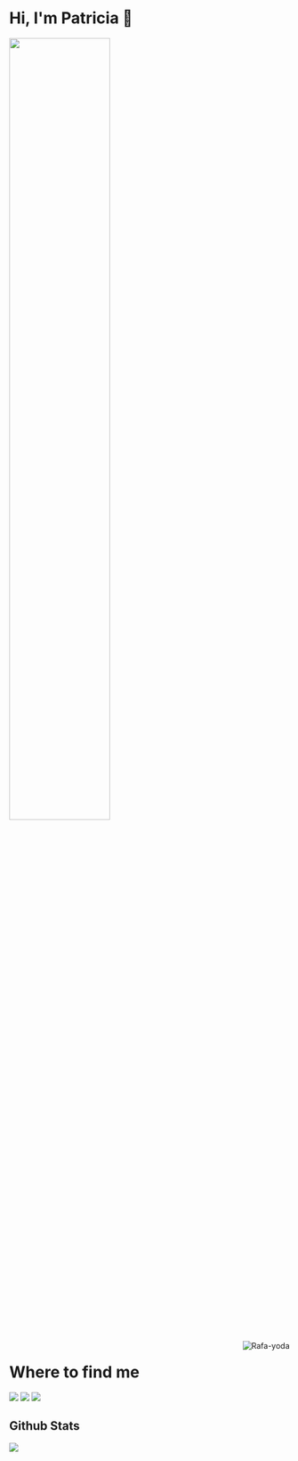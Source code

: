 # Hi, I'm Patricia 👋
<img src="https://rishavanand.github.io/static/images/greetings.gif" align="center" style="width: 60%" />
</br>
<div>
<img align="right" alt="Rafa-yoda" src="https://cdn.discordapp.com/attachments/795358919417397249/825430589581688872/hi.gif">
</div>
  
  ##
  # Where to find me ##
  
  <a href="https://www.linkedin.com/in/patyspro" target="_blank"><img src="https://img.shields.io/badge/-LinkedIn-%230077B5?style=for-the-badge&logo=linkedin&logoColor=white" target="_blank"></a> 
    <a href="https://instagram.com/patyspro" target="_blank"><img src="https://img.shields.io/badge/-Instagram-%23E4405F?style=for-the-badge&logo=instagram&logoColor=white" target="_blank"></a>
      <a href = "mailto: patyspro@gmail.com"><img src="https://img.shields.io/badge/-Gmail-%23333?style=for-the-badge&logo=gmail&logoColor=white" target="_blank"></a>
      

<h2> Github Stats </h2> 
<a href="https://github.com/patyspro/github-readme-stats"><img align="center" src="https://github-readme-stats.vercel.app/api/top-langs/?username=patyspro&layout=compact&theme=tokyonight" /></a>
<br/>


 
